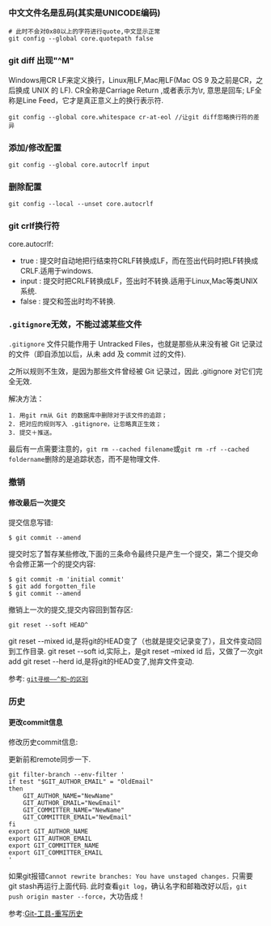 ### 中文文件名是乱码(其实是UNICODE编码)

```shell
# 此时不会对0x80以上的字符进行quote,中文显示正常
git config --global core.quotepath false
```
### git diff 出现"^M"

Windows用CR LF来定义换行，Linux用LF,Mac用LF(Mac OS 9 及之前是CR，之后换成 UNIX 的 LF). CR全称是Carriage Return ,或者表示为\r, 意思是回车; LF全称是Line Feed，它才是真正意义上的换行表示符.

    git config --global core.whitespace cr-at-eol //让git diff忽略换行符的差异

### 添加/修改配置

    git config --global core.autocrlf input

### 删除配置

    git config --local --unset core.autocrlf

### git crlf换行符

core.autocrlf:

- true : 提交时自动地把行结束符CRLF转换成LF，而在签出代码时把LF转换成CRLF.适用于windows.
- input : 提交时把CRLF转换成LF，签出时不转换.适用于Linux,Mac等类UNIX系统.
- false : 提交和签出时均不转换.

### `.gitignore`无效，不能过滤某些文件

`.gitignore` 文件只能作用于 Untracked Files，也就是那些从来没有被 Git 记录过的文件（即自添加以后，从未 add 及 commit 过的文件).

之所以规则不生效，是因为那些文件曾经被 Git 记录过，因此 .gitignore 对它们完全无效.

解决方法：

    1. 用git rm从 Git 的数据库中删除对于该文件的追踪；
    2. 把对应的规则写入 .gitignore，让忽略真正生效；
    3. 提交＋推送。

最后有一点需要注意的，`git rm --cached filename`或`git rm -rf --cached foldername`删除的是追踪状态，而不是物理文件.

### 撤销

#### 修改最后一次提交

提交信息写错:

    $ git commit --amend

提交时忘了暂存某些修改,下面的三条命令最终只是产生一个提交，第二个提交命令会修正第一个的提交内容:

    $ git commit -m 'initial commit'
    $ git add forgotten_file
    $ git commit --amend

撤销上一次的提交,提交内容回到暂存区:

    git reset --soft HEAD^

git reset --mixed id,是将git的HEAD变了（也就是提交记录变了），且文件变动回到工作目录.
git reset --soft id,实际上，是git reset –mixed id 后，又做了一次git add
git reset --herd id,是将git的HEAD变了,抛弃文件变动.

参考: [`git寻根——^和~的区别`](http://mux.alimama.com/posts/799)

### 历史

#### 更改commit信息

修改历史commit信息:

更新前和remote同步一下.

```
git filter-branch --env-filter '
if test "$GIT_AUTHOR_EMAIL" = "OldEmail"
then
    GIT_AUTHOR_NAME="NewName"
    GIT_AUTHOR_EMAIL="NewEmail"
    GIT_COMMITTER_NAME="NewName"
    GIT_COMMITTER_EMAIL="NewEmail"
fi
export GIT_AUTHOR_NAME
export GIT_AUTHOR_EMAIL
export GIT_COMMITTER_NAME
export GIT_COMMITTER_EMAIL
'
```
如果git报错`Cannot rewrite branches: You have unstaged changes.` 只需要 git stash再运行上面代码.
此时查看`git log`，确认名字和邮箱改好以后，`git push origin master --force`，大功告成！

参考:[Git-工具-重写历史](http://git-scm.com/book/zh/v1/Git-%E5%B7%A5%E5%85%B7-%E9%87%8D%E5%86%99%E5%8E%86%E5%8F%B2)